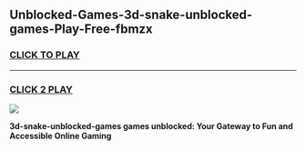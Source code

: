 
## Unblocked-Games-3d-snake-unblocked-games-Play-Free-fbmzx
<h3>
<a href="https://premium76.site?title=3d-snake-unblocked-games&ref=20A">CLICK TO PLAY</a></h3>
<hr>

<h3>
<a href="https://premium76.site?title=3d-snake-unblocked-games&ref=20A">CLICK 2 PLAY</a>
  
</h3>

<a href="https://premium76.site?title=3d-snake-unblocked-games&ref=20A"><img src="https://clearcache.store/games.png"></a>


**3d-snake-unblocked-games games unblocked: Your Gateway to Fun and Accessible Online Gaming**
